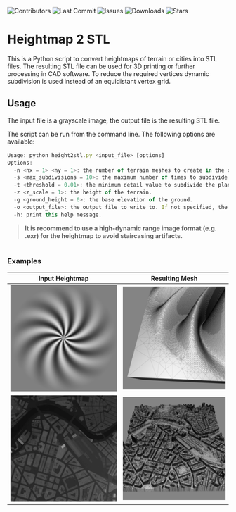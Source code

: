 ![Contributors](https://img.shields.io/github/contributors/41pha1/heightmap2stl)
![Last Commit](https://img.shields.io/github/last-commit/41pha1/heightmap2stl)
![Issues](https://img.shields.io/github/issues/41pha1/heightmap2stl)
![Downloads](https://img.shields.io/github/downloads/41pha1/heightmap2stl/total)
![Stars](https://img.shields.io/github/stars/41pha1/heightmap2stl?style=social)



# Heightmap 2 STL

This is a Python script to convert heightmaps of terrain or cities into STL files. The resulting STL file can be used for 3D printing or further processing in CAD software.
To reduce the required vertices dynamic subdivision is used instead of an equidistant vertex grid.

## Usage

The input file is a grayscale image, the output file is the resulting STL file.

The script can be run from the command line. The following options are available:

```js
Usage: python height2stl.py <input_file> [options]
Options:
  -n <nx = 1> <ny = 1>: the number of terrain meshes to create in the x and y directions.
  -s <max_subdivisions = 10>: the maximum number of times to subdivide the plane.
  -t <threshold = 0.01>: the minimum detail value to subdivide the plane at.
  -z <z_scale = 1>: the height of the terrain.
  -g <ground_height = 0>: the base elevation of the ground.
  -o <output_file>: the output file to write to. If not specified, the input file name will be used.
  -h: print this help message.
```

> **It is recommend to use a high-dynamic range image format (e.g. .exr) for the heightmap to avoid staircasing artifacts.**

#

### Examples

Input Heightmap            |  Resulting Mesh
:-------------------------:|:-------------------------:
![](demo/heightmap.png)    |  ![](demo/heightmap_stl.png)
![](demo/city.png)         |  ![](demo/city_stl.png)

